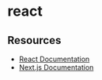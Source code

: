 # react

## Resources

- [React Documentation](https://react.dev/learn)
- [Next.js Documentation](https://nextjs.org/learn/foundations/about-nextjs/what-is-nextjs)
